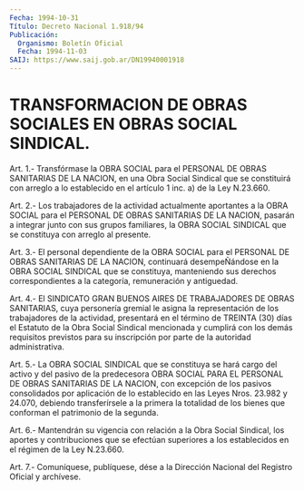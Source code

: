 ```yaml
---
Fecha: 1994-10-31
Título: Decreto Nacional 1.918/94
Publicación:
  Organismo: Boletín Oficial
  Fecha: 1994-11-03
SAIJ: https://www.saij.gob.ar/DN19940001918
---
```

# TRANSFORMACION DE OBRAS SOCIALES EN OBRAS SOCIAL SINDICAL.

<a id="1"></a>
Art. 1.- Transfórmase la OBRA SOCIAL para el PERSONAL DE OBRAS SANITARIAS  DE  LA  NACION,  en  una  Obra  Social  Sindical que se constituirá con arreglo a lo establecido en el artículo  1  inc. a) de la Ley N.23.660.

<a id="2"></a>
Art.  2.-  Los  trabajadores  de  la  actividad  actualmente aportantes  a  la  OBRA SOCIAL para el PERSONAL DE OBRAS SANITARIAS DE LA NACION, pasarán  a  integrar junto con sus grupos familiares, la OBRA SOCIAL SINDICAL que  se constituya con arreglo al presente.

<a id="3"></a>
Art.  3.-  El  personal  dependiente de la OBRA SOCIAL para el PERSONAL DE OBRAS SANITARIAS DE LA NACION, continuará desempeÑándose  en  la  OBRA SOCIAL  SINDICAL  que  se  constituya, manteniendo  sus  derechos    correspondientes    a  la  categoría, remuneración y antiguedad.

<a id="4"></a>
Art.  4.-  El  SINDICATO  GRAN BUENOS AIRES DE TRABAJADORES DE OBRAS SANITARIAS, cuya personería gremial le asigna la representación de los trabajadores  de  la actividad, presentará en el  término  de TREINTA (30) días el Estatuto  de  la  Obra  Social Sindical mencionada  y  cumplirá con los demás requisitos previstos para  su  inscripción por parte  de  la  autoridad  administrativa.

<a id="5"></a>
Art.  5.-  La  OBRA  SOCIAL SINDICAL que se constituya se hará cargo del activo y del pasivo  de  la  predecesora OBRA SOCIAL PARA EL PERSONAL DE OBRAS SANITARIAS DE LA NACION,  con excepción de los pasivos consolidados por aplicación de lo establecido  en las Leyes Nros.  23.982  y  24.070,  debiendo transferírsele a la primera  la totalidad de los bienes que  conforman el patrimonio de la segunda.

<a id="6"></a>
Art.  6.- Mantendrán su vigencia con relación a la Obra Social Sindical, los  aportes  y contribuciones que se efectúan superiores a los establecidos en el régimen de la Ley N.23.660.

<a id="7"></a>
Art. 7.- Comuníquese, publíquese, dése a la Dirección Nacional del Registro Oficial y archívese.